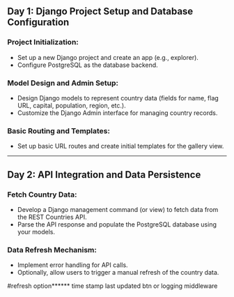 ## **Day 1: Django Project Setup and Database Configuration**

### **Project Initialization:**

- Set up a new Django project and create an app (e.g., explorer).
- Configure PostgreSQL as the database backend.

### **Model Design and Admin Setup:**

- Design Django models to represent country data (fields for name, flag URL, capital, population, region, etc.).
- Customize the Django Admin interface for managing country records.

### **Basic Routing and Templates:**

- Set up basic URL routes and create initial templates for the gallery view.

---

## **Day 2: API Integration and Data Persistence**

### **Fetch Country Data:**

- Develop a Django management command (or view) to fetch data from the REST Countries API.
- Parse the API response and populate the PostgreSQL database using your models.

### **Data Refresh Mechanism:**

- Implement error handling for API calls.
- Optionally, allow users to trigger a manual refresh of the country data.



#refresh option******
time stamp last updated btn or logging middleware